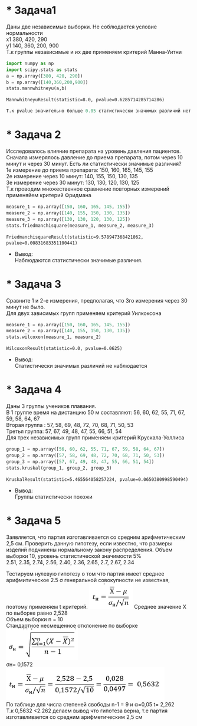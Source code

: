 # * Задача1 
Даны две независимые выборки. Не соблюдается условие нормальности  
x1 380, 420, 290  
y1 140, 360, 200, 900  
Т.к группы независимые и их две применяем критерий Манна-Уитни  


```python
import numpy as np
import scipy.stats as stats
a = np.array([380, 420, 290])
b = np.array([140,360,200,900])
stats.mannwhitneyu(a,b)
```




    MannwhitneyuResult(statistic=8.0, pvalue=0.6285714285714286)




```python
Т.к pvalue значительно больше 0.05 статистически значимых различий нет  
```

# * Задача 2
Исследовалось влияние препарата на уровень давления пациентов. Сначала измерялось давление до приема препарата, потом через 10 минут и через 30 минут. Есть ли статистически значимые различия?  
1е измерение до приема препарата: 150, 160, 165, 145, 155  
2е измерение через 10 минут: 140, 155, 150, 130, 135  
3е измерение через 30 минут: 130, 130, 120, 130, 125  
Т.к проводим множественное сравнение повторных измерений применяйем критерий Фридмана  


```python
measure_1 = np.array([150, 160, 165, 145, 155])
measure_2 = np.array([140, 155, 150, 130, 135])
measure_3 = np.array([130, 130, 120, 130, 125])
stats.friedmanchisquare(measure_1, measure_2, measure_3)
```




    FriedmanchisquareResult(statistic=9.578947368421062, pvalue=0.00831683351100441)



* Вывод:  
Наблюдаются статистически значимые различия.  

# * Задача 3  
Сравните 1 и 2-е измерения, предполагая, что 3го измерения через 30 минут не было.  
Для двух зависимых групп применяем критерий Уилкоксона  


```python
measure_1 = np.array([150, 160, 165, 145, 155])
measure_2 = np.array([140, 155, 150, 130, 135])
stats.wilcoxon(measure_1, measure_2)
```




    WilcoxonResult(statistic=0.0, pvalue=0.0625)



* Вывод:  
Статистически значимых различий не наблюдается  

# * Задача 4  
Даны 3 группы учеников плавания.  
В 1 группе время на дистанцию 50 м составляют: 56, 60, 62, 55, 71, 67, 59, 58, 64, 67  
Вторая группа : 57, 58, 69, 48, 72, 70, 68, 71, 50, 53  
Третья группа: 57, 67, 49, 48, 47, 55, 66, 51, 54  
Для трех независимых групп применяем критерий Крускала-Уоллиса  


```python
group_1 = np.array([56, 60, 62, 55, 71, 67, 59, 58, 64, 67])
group_2 = np.array([57, 58, 69, 48, 72, 70, 68, 71, 50, 53])
group_3 = np.array([57, 67, 49, 48, 47, 55, 66, 51, 54])
stats.kruskal(group_1, group_2, group_3)
```




    KruskalResult(statistic=5.465564058257224, pvalue=0.0650380998590494)



* Вывод:  
Группы статистически похожи  

# * Задача 5  

Заявляется, что партия изготавливается со средним арифметическим 2,5 см. Проверить данную гипотезу, если известно, что размеры изделий подчинены нормальному закону распределения. Объем выборки 10, уровень статистической значимости 5%  
2.51, 2.35, 2.74, 2.56, 2.40, 2.36, 2.65, 2.7, 2.67, 2.34

Тестируем нулевую гипотезу о том что партия имеет среднее арифмитическое 2.5
σ генеральной совокупности не известная, поэтому применяем t критерий.
![](images\t.png)
Среднее значение X по выборке равно 2,528  
Объем выборки n = 10  
Стандартное несмещенное отклонение по выборке
![](images\sigma.png)  
σн= 0,1572
![](images\tn.png)  
По таблице для числа степеней свободы n-1 = 9 и α=0,05 t= 2,262  
Т.к 0,5632 <2.262 делаем вывод что гипотеза верна, т.е партия изготавливается со средним арифметическим 2,5 см



```python

```


```python

```
